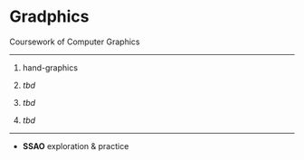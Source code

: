 # Gradphics
Coursework of Computer Graphics

***


1. hand-graphics 

2. *tbd*

3. *tbd*

4. *tbd*

***

- **SSAO** exploration & practice


